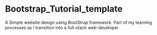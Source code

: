 # Bootstrap_Tutorial_template
A Simple website design using BootStrap framework. Part of my learning processes as i transition into a full-stack web-developer
